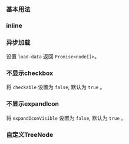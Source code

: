 <script setup>
import BaseExample from "../../examples/tree/base.vue"
import BaseExampleCode from "../../examples/tree/base.vue?raw"

import InlineExample from "../../examples/tree/inline.vue"
import InlineExampleCode from "../../examples/tree/inline.vue?raw"

import AsyncExample from "../../examples/tree/async.vue"
import AsyncExampleCode from "../../examples/tree/async.vue?raw"

import CheckboxExample from "../../examples/tree/checkbox.vue"
import CheckboxExampleCode from "../../examples/tree/checkbox.vue?raw"

import ExpandIconExample from "../../examples/tree/expand-icon.vue"
import ExpandIconExampleCode from "../../examples/tree/expand-icon.vue?raw"

import CustomNodeExample from "../../examples/tree/custom-node.vue"
import CustomNodeExampleCode from "../../examples/tree/custom-node.vue?raw"
</script>

### 基本用法

<ExamplePreview :code="BaseExampleCode">
  <BaseExample />
</ExamplePreview>

### inline

<ExamplePreview :code="InlineExampleCode">
  <InlineExample />
</ExamplePreview>

### 异步加载

设置 `load-data` 返回 `Promise<node[]>`。

<ExamplePreview :code="AsyncExampleCode">
  <AsyncExample />
</ExamplePreview>

### 不显示checkbox

将 `checkable` 设置为 `false`, 默认为 `true` 。

<ExamplePreview :code="CheckboxExampleCode">
  <CheckboxExample />
</ExamplePreview>

### 不显示expandIcon

将 `expandIconVisible` 设置为 `false`, 默认为 `true` 。

<ExamplePreview :code="ExpandIconExampleCode">
  <ExpandIconExample />
</ExamplePreview>

### 自定义TreeNode

<ExamplePreview :code="CustomNodeExampleCode">
  <CustomNodeExample />
</ExamplePreview>
